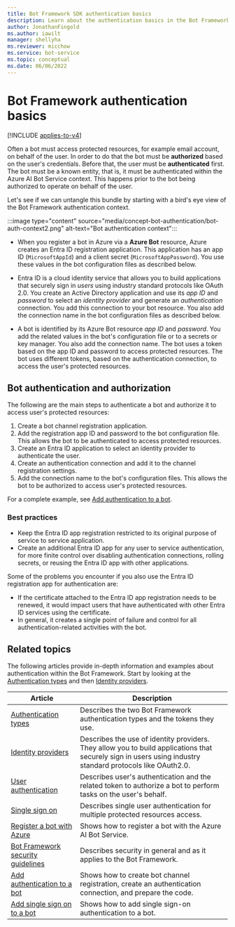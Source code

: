 ```yaml
---
title: Bot Framework SDK authentication basics
description: Learn about the authentication basics in the Bot Framework SDK. Learn how a bot can access protected resources on behalf of a user.
author: JonathanFingold
ms.author: iawilt
manager: shellyha
ms.reviewer: micchow
ms.service: bot-service
ms.topic: conceptual
ms.date: 06/06/2022
---
```


# Bot Framework authentication basics

[!INCLUDE [applies-to-v4](../includes/applies-to-v4-current.md)]

Often a bot must access protected resources, for example email account, on behalf of the user. In order to do that the bot must be **authorized** based on the user's credentials. Before that, the user must be **authenticated** first.
The bot must be a known entity, that is, it must be authenticated within the Azure AI Bot Service context. This happens prior to the bot being authorized to operate on behalf of the user.

Let's see if we can untangle this bundle by starting with a bird's eye view of the Bot Framework authentication context.

:::image type="content" source="media/concept-bot-authentication/bot-auth-context2.png" alt-text="Bot authentication context":::

- When you register a bot in Azure via a **Azure Bot** resource, Azure creates an Entra ID registration application. This application has an app ID (`MicrosoftAppId`) and a client secret (`MicrosoftAppPassword`). You use these values in the bot configuration files as described below.

- Entra ID is a cloud identity service that allows you to build applications that securely sign in _users_ using industry standard protocols like OAuth 2.0. You create an Active Directory application and use its _app ID_ and _password_ to select an _identity provider_ and generate an _authentication_ connection. You add this connection to your bot resource. You also add the connection name in the bot configuration files as described below.

- A bot is identified by its Azure Bot resource _app ID_ and _password_. You add the related values in the bot's configuration file or to a secrets or key manager. You also add the connection name. The bot uses a token based on the app ID and password to access protected resources. The bot uses different tokens, based on the authentication connection, to access the user's protected resources.

## Bot authentication and authorization

The following are the main steps to authenticate a bot and authorize it to access user's protected resources:

1. Create a bot channel registration application.
1. Add the registration app ID and password to the bot configuration file. This allows the bot to be authenticated to access protected resources.
1. Create an Entra ID application to select an identity provider to authenticate the user.
1. Create an authentication connection and add it to the channel registration settings.
1. Add the connection name to the bot's configuration files. This allows the bot to be authorized to access user's protected resources.

For a complete example, see [Add authentication to a bot](bot-builder-authentication.md).

### Best practices

- Keep the Entra ID app registration restricted to its original purpose of service to service application.
- Create an additional Entra ID app for any user to service authentication, for more finite control over disabling authentication connections, rolling secrets, or reusing the Entra ID app with other applications.

Some of the problems you encounter if you also use the Entra ID registration app for authentication are:

- If the certificate attached to the Entra ID app registration needs to be renewed, it would impact users that have authenticated with other Entra ID services using the certificate.
- In general, it creates a single point of failure and control for all authentication-related activities with the bot.

## Related topics

The following articles provide in-depth information and examples about authentication within the Bot Framework. Start by looking at the [Authentication types](bot-builder-concept-authentication-types.md) and then [Identity providers](bot-builder-concept-identity-providers.md).

| Article | Description |
|--|--|
| [Authentication types](bot-builder-concept-authentication-types.md) | Describes the two Bot Framework authentication types and the tokens they use. |
| [Identity providers](bot-builder-concept-identity-providers.md) | Describes the use of identity providers. They allow you to build applications that securely sign in users using industry standard protocols like OAuth2.0. |
| [User authentication](bot-builder-concept-authentication.md) | Describes user's authentication and the related token to authorize a bot to perform tasks on the user's behalf. |
| [Single sign on](bot-builder-concept-sso.md) | Describes single user authentication for multiple protected resources access. |
| [Register a bot with Azure](../bot-service-quickstart-registration.md) | Shows how to register a bot with the Azure AI Bot Service. |
| [Bot Framework security guidelines](bot-builder-security-guidelines.md) | Describes security in general and as it applies to the Bot Framework. |
| [Add authentication to a bot](bot-builder-authentication.md) | Shows how to create bot channel registration, create an authentication connection, and prepare the code. |
| [Add single sign on to a bot](bot-builder-authentication-sso.md) | Shows how to add single sign-on authentication to a bot. |

